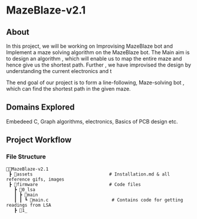 # MazeBlaze-v2.1

## About

In this project, we will be working on Improvising MazeBlaze bot and Implement a maze solving algorithm on the MazeBlaze bot. The Main aim is to design an algorithm , which will enable us to map the entire maze and hence give us the shortest path. Further , we have improvised the design by understanding the current electronics and t 

The end goal of our project is to form a line-following, Maze-solving bot , which can find the shortest path in the given maze.

## Domains Explored
Embedeed C, Graph algorithms, electronics, Basics of PCB design etc.

## Project Workflow 

### File Structure
```
👨‍💻MazeBlaze-v2.1
 ┣ 📂assets                             # Installation.md & all reference gifs, images
 ┣ 📂firmware                           # Code files 
   ┣ 📂0_lsa
   ┃ ┣ 📂main                         
   ┃ ┃ ┗ 📄main.c                        # Contains code for getting readings from LSA 
   ┣ 📂1_                
   
 ```


